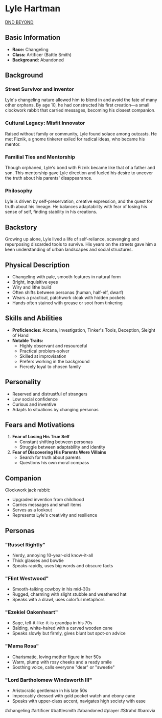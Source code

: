 # Lyle Hartman

[DND BEYOND](https://www.dndbeyond.com/characters/132075306)
## Basic Information

- **Race:** Changeling
- **Class:** Artificer (Battle Smith)
- **Background:** Abandoned
	
## Background

### Street Survivor and Inventor

Lyle's changeling nature allowed him to blend in and avoid the fate of many other orphans. By age 10, he had constructed his first creation—a small clockwork rabbit that carried messages, becoming his closest companion.

### Cultural Legacy: Misfit Innovator

Raised without family or community, Lyle found solace among outcasts. He met Fiznik, a gnome tinkerer exiled for radical ideas, who became his mentor.

### Familial Ties and Mentorship

Though orphaned, Lyle's bond with Fiznik became like that of a father and son. This mentorship gave Lyle direction and fueled his desire to uncover the truth about his parents' disappearance.

### Philosophy

Lyle is driven by self-preservation, creative expression, and the quest for truth about his lineage. He balances adaptability with fear of losing his sense of self, finding stability in his creations.

## Backstory

Growing up alone, Lyle lived a life of self-reliance, scavenging and repurposing discarded tools to survive. His years on the streets gave him a keen understanding of urban landscapes and social structures.

## Physical Description

- Changeling with pale, smooth features in natural form
- Bright, inquisitive eyes
- Wiry and lithe build
- Often shifts between personas (human, half-elf, dwarf)
- Wears a practical, patchwork cloak with hidden pockets
- Hands often stained with grease or soot from tinkering

## Skills and Abilities

- **Proficiencies:** Arcana, Investigation, Tinker's Tools, Deception, Sleight of Hand
- **Notable Traits:**
    - Highly observant and resourceful
    - Practical problem-solver
    - Skilled at improvisation
    - Prefers working in the background
    - Fiercely loyal to chosen family

## Personality

- Reserved and distrustful of strangers
- Low social confidence
- Curious and inventive
- Adapts to situations by changing personas

## Fears and Motivations

1. **Fear of Losing His True Self**
    - Constant shifting between personas
    - Struggle between adaptability and identity
2. **Fear of Discovering His Parents Were Villains**
    - Search for truth about parents
    - Questions his own moral compass

## Companion

Clockwork jack rabbit:

- Upgraded invention from childhood
- Carries messages and small items
- Serves as a lookout
- Represents Lyle's creativity and resilience

## Personas

### "Russel Rightly"

- Nerdy, annoying 10-year-old know-it-all
- Thick glasses and bowtie
- Speaks rapidly, uses big words and obscure facts

### "Flint Westwood"

- Smooth-talking cowboy in his mid-30s
- Rugged, charming with slight stubble and weathered hat
- Speaks with a drawl, uses colorful metaphors

### "Ezekiel Oakenheart"

- Sage, tell-it-like-it-is grandpa in his 70s
- Balding, white-haired with a carved wooden cane
- Speaks slowly but firmly, gives blunt but spot-on advice

### "Mama Rosa"

- Charismatic, loving mother figure in her 50s
- Warm, plump with rosy cheeks and a ready smile
- Soothing voice, calls everyone "dear" or "sweetie"

### "Lord Bartholomew Windsworth III"

- Aristocratic gentleman in his late 50s
- Impeccably dressed with gold pocket watch and ebony cane
- Speaks with upper-class accent, navigates high society with ease

#changeling #artificer #battlesmith #abandoned #player #Strahd #barovia